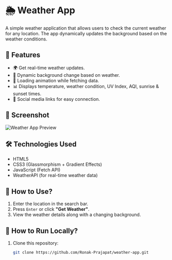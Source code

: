 # 🌦 Weather App

A simple weather application that allows users to check the current weather for any location. The app dynamically updates the background based on the weather conditions.

## 🚀 Features
- 🌍 Get real-time weather updates.
- 🎨 Dynamic background change based on weather.
- 🔄 Loading animation while fetching data.
- 📊 Displays temperature, weather condition, UV Index, AQI, sunrise & sunset times.
- 🔗 Social media links for easy connection.

## 📸 Screenshot
![Weather App Preview](https://drive.google.com/uc?export=view&id=1ILGRbP7QXF2pj4pFiezlV969ZKRnbrxA) 

## 🛠️ Technologies Used
- HTML5
- CSS3 (Glassmorphism + Gradient Effects)
- JavaScript (Fetch API)
- WeatherAPI (for real-time weather data)

## 🎯 How to Use?
1. Enter the location in the search bar.
2. Press `Enter` or click **"Get Weather"**.
3. View the weather details along with a changing background.

## 📝 How to Run Locally?
1. Clone this repository:
   ```sh
   git clone https://github.com/Ronak-Prajapat/weather-app.git

